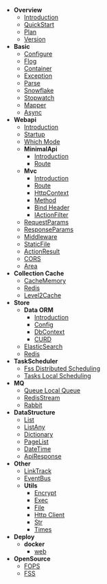 * **Overview**
    * [Introduction](en-us/README.md "Introduction")
    * [QuickStart](en-us/overview/quickStart.md "QuickStart")
    * [Plan](en-us/overview/plan.md "Plan")
    * [Version](en-us/overview/version.md "Version")
* **Basic**
  * [Configure](en-us/basic/configure.md "configure")
  * [Flog](en-us/basic/flog.md "flog")
  * [Container](en-us/basic/container.md "Container")
  * [Exception](en-us/basic/exception.md "Exception")
  * [Parse](en-us/basic/parse.md "Parse")
  * [Snowflake](en-us/basic/snowflake.md "Snowflake")
  * [Stopwatch](en-us/basic/stopwatch.md "Stopwatch")
  * [Mapper](en-us/basic/mapper.md "Mapper")
  * [Async](en-us/basic/async.md "Async")
* **Webapi**
  * [Introduction](en-us/web/webapi/overview.md "Introduction")
  * [Startup](en-us/web/webapi/statup.md "Startup")
  * [Which Mode](en-us/web/webapi/useMode.md "Which Mode")
  * **MinimalApi**
    * [Introduction](en-us/web/webapi/minimalApi/overview.md "Introduction")
    * [Route](en-us/web/webapi/minimalApi/route.md "MinimalApi Route")
  * **Mvc**
    * [Introduction](en-us/web/webapi/mvc/overview.md "Introduction")
    * [Route](en-us/web/webapi/mvc/route.md "Route")
    * [HttpContext](en-us/web/webapi/mvc/httpContext.md "HttpContext")
    * [Method](en-us/web/webapi/mvc/method.md "Method")
    * [Bind Header](en-us/web/webapi/mvc/bindHeader.md "Bind Header")
    * [IActionFilter](en-us/web/webapi/mvc/actionFilter.md "IActionFilter")
  * [RequestParams](en-us/web/webapi/requestParams.md "RequestParams")
  * [ResponseParams](en-us/web/webapi/responseParams.md "ResponseParams")
  * [Middleware](en-us/web/webapi/middleware.md "Middleware")
  * [StaticFile](en-us/web/webapi/staticFile.md "StaticFile")
  * [ActionResult](en-us/web/webapi/actionResult.md "ActionResult")
  * [CORS](en-us/web/webapi/cors.md "CORS")
  * [Area](en-us/web/webapi/area.md "Area")
* **Collection Cache**
  * [CacheMemory](en-us/cache/cacheMemory.md "CacheMemory")
  * [Redis](en-us/cache/redis.md "Redis")
  * [Level2Cache](en-us/cache/level2Cache.md "Level2Cache")
* **Store**
  * **Data ORM**
    * [Introduction](en-us/store/data/overview.md "Introduction")
    * [Config](en-us/store/data/config.md "Config")
    * [DbContext](en-us/store/data/context.md "DbContext")
    * [CURD](en-us/store/data/curd.md "CURD")
  * [ElasticSearch](en-us/store/elasticSearch.md "ElasticSearch")
  * [Redis](en-us/store/redis.md "Redis")
* **TaskScheduler**
  * [Fss Distributed Scheduling](en-us/task/fss.md "Fss Distributed Scheduling")
  * [Tasks Local Scheduling](en-us/task/tasks.md "Tasks Local Scheduling")
* **MQ**
  * [Queue Local Queue](en-us/mq/queue.md "Queue Local Queue")
  * [RedisStream](en-us/mq/redisStream.md "RedisStream")
  * [Rabbit](en-us/mq/rabbit.md "Rabbit")
* **DataStructure**
  * [List](en-us/dataStructure/list.md "List")
  * [ListAny](en-us/dataStructure/listAny.md "ListAny")
  * [Dictionary](en-us/dataStructure/dictionary.md "Dictionary")
  * [PageList](en-us/dataStructure/pageList.md "PageList")
  * [DateTime](en-us/dataStructure/dateTime.md "DateTime")
  * [ApiResponse](en-us/dataStructure/apiResponse.md "ApiResponse")
* **Other**
  * [LinkTrack](en-us/other/linkTrack.md "LinkTrack")
  * [EventBus](en-us/other/eventBus.md "EventBus")
  * **Utils**
    * [Encrypt](en-us/other/utils/encrypt.md "Encrypt")
    * [Exec](en-us/other/utils/exec.md "Exec")
    * [File](en-us/other/utils/file.md "File")
    * [Http Client](en-us/other/utils/http.md "Http Client")
    * [Str](en-us/other/utils/str.md "Str")
    * [Times](en-us/other/utils/times.md "Times")
* **Deploy**
  * **docker**
    * [web](en-us/deploy/docker.web.md "web")
* **OpenSource**
  * [FOPS](https://github.com/FarseerNet/fops.go)
  * [FSS](https://github.com/FarseerNet/fss.go)